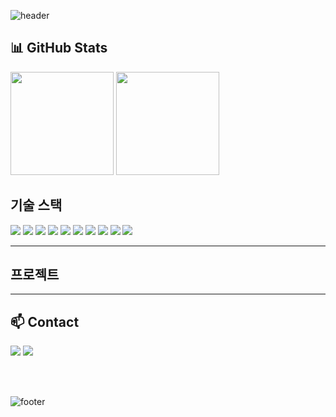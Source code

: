 ![header](https://capsule-render.vercel.app/api?type=transparent&color=gradient&customColorList=12&height=250&section=header&text=안녕하세요%20김윤영입니다!&fontSize=50&fontColor=fff)

## 📊 GitHub Stats

<img src="https://github-readme-stats.vercel.app/api?username=onuyyy&show_icons=true&theme=radical" height="165">
<img src="https://github-readme-stats.vercel.app/api/top-langs/?username=onuyyy&layout=compact&theme=radical" height="165">

## 기술 스택
<img src="https://img.shields.io/badge/Oracle-F80000?style=lat-square&logo=oracle&logoColor=FFF"/> <img src="https://img.shields.io/badge/MySQL-4479A1?style=lat-square&logo=MySQL&logoColor=white"/> <img src="https://img.shields.io/badge/Spring Boot-6DB33F?style=lat-square&logo=Spring-Boot&logoColor=white"/> <img src="https://img.shields.io/badge/Spring Security-6DB33F?style=lat-square&logo=Spring-Security&logoColor=white"/> <img src="https://img.shields.io/badge/.NET-512BD4?style=lat-square&logo=.NET&logoColor=white"/> <img src="https://img.shields.io/badge/JavaScript-F7DF1E?style=lat-square&logo=JavaScript&logoColor=white"/> <img src="https://img.shields.io/badge/Python-3776AB?style=lat-square&logo=Python&logoColor=white"/> <img src="https://img.shields.io/badge/C%23-239120?style=lat-square&logo=c-sharp&logoColor=white"/> <img src="https://img.shields.io/badge/java-007396?style=lat-square&logo=OpenJDK&logoColor=white"> <img src="https://img.shields.io/badge/React-20232A?style=flat-square&logo=react&logoColor=61DAFB"/>

___

## 프로젝트 

___

## 📫 Contact

<a href="mailto:kyy970207@gmail.com"><img src="https://img.shields.io/badge/Gmail-EA4335?style=for-the-badge&logo=Gmail&logoColor=white"/></a>
<a href="https://velog.io/@onuy/posts"><img src="https://img.shields.io/badge/Blog-FF5722?style=for-the-badge&logo=Blogger&logoColor=white"/></a>

<br/><br/>

![footer](https://capsule-render.vercel.app/api?type=waving&color=0:667eea,100:764ba2&height=150&section=footer)
